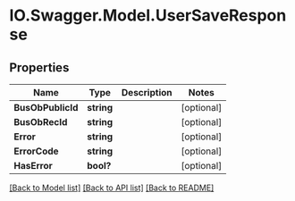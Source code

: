 # IO.Swagger.Model.UserSaveResponse
## Properties

Name | Type | Description | Notes
------------ | ------------- | ------------- | -------------
**BusObPublicId** | **string** |  | [optional] 
**BusObRecId** | **string** |  | [optional] 
**Error** | **string** |  | [optional] 
**ErrorCode** | **string** |  | [optional] 
**HasError** | **bool?** |  | [optional] 

[[Back to Model list]](../README.md#documentation-for-models) [[Back to API list]](../README.md#documentation-for-api-endpoints) [[Back to README]](../README.md)

